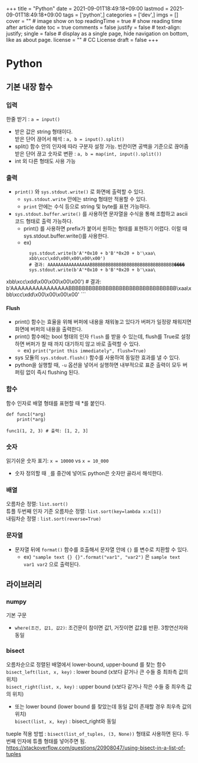 +++
title = "Python"
date = 2021-09-01T18:49:18+09:00
lastmod = 2021-09-01T18:49:18+09:00
tags = ['python',]
categories = ['dev',]
imgs = []
cover = ""  # image show on top
readingTime = true  # show reading time after article date
toc = true
comments = false
justify = false  # text-align: justify;
single = false  # display as a single page, hide navigation on bottom, like as about page.
license = ""  # CC License
draft = false
+++

# Python

## 기본 내장 함수

### 입력
한줄 받기 : `a = input()`
 - 받은 값은 string 형태이다.  
받은 단어 끊어서 해석 : `a, b = input().split()`
 - split() 함수 안의 인자에 따라 구분자 설정 가능. 빈칸이면 공백을 기준으로 끊어줌  
받은 단어 끊고 숫자로 변환 : `a, b = map(int, input().split())`
 - int 외 다른 형태도 사용 가능  

### 출력

- `print()` 와 `sys.stdout.write()` 로 화면에 출력할 수 있다. 
  - `sys.stdout.write` 안에는 string 형태만 적용할 수 있다.
  - `print` 안에는 수식 등으로 string 및 byte를 표현 가능하다.
- `sys.stdout.buffer.write()` 를 사용하면 문자열을 수식을 통해 조합하고 ascii 코드 형태로 출력 가능하다.
  - print() 를 사용하면 prefix가 붙어서 원하는 형태를 표현하기 어렵다. 이럴 때 sys.stdout.buffer.write()를 사용한다.
  - ex)
      ```
        sys.stdout.write(b'A'*0x10 + b'B'*0x20 + b'\xaa\
        xbb\xcc\xdd\x00\x00\x00\x00')
        # 결과: AAAAAAAAAAAAAAAABBBBBBBBBBBBBBBBBBBBBBBBBBBBBBBB����
        sys.stdout.write(b'A'*0x10 + b'B'*0x20 + b'\xaa\
xbb\xcc\xdd\x00\x00\x00\x00')
        # 결과: b'AAAAAAAAAAAAAAAABBBBBBBBBBBBBBBBBBBBBBBBBBBBBBBB\xaa\xbb\xcc\xdd\x00\x00\x00\x00'
      ```


#### Flush
  - print() 함수는 효율을 위해 버퍼에 내용을 채워놓고 있다가 버퍼가 일정량 채워지면 화면에 버퍼의 내용을 출력한다. 
  - print() 함수에는 bool 형태의 인자 `flush` 를 받을 수 있는데, flush를 True로 설정하면 버퍼가 찰 때 까지 대기하지 않고 바로 출력할 수 있다. 
    - ex) `print("print this immediately", flush=True)`
  - sys 모듈의 `sys.stdout.flush()` 함수를 사용하여 동일한 효과를 낼 수 있다.
  - python을 실행할 때, `-u` 옵션을 넣어서 실행하면 내부적으로 표준 출력이 모두 버퍼링 없이 즉시 flushing 된다. 


### 함수
함수 인자로 배열 형태를 표현할 때 *를 붙인다.
```
def func1(*arg)
    print(*arg)

func1(1, 2, 3) # 출력: [1, 2, 3]
```

### 숫자
읽기쉬운 숫자 표기: `x = 10000` vs `x = 10_000`
 - 숫자 정의할 때 `_`를 중간에 넣어도 python은 숫자만 골라서 해석한다.  

### 배열
오름차순 정렬: `list.sort()`  
튜플 두번째 인자 기준 오름차순 정렬: `list.sort(key=lambda x:x[1])`  
내림차순 정렬 : `list.sort(reverse=True)`

### 문자열
- 문자열 뒤에 `format()` 함수를 호출해서 문자열 안에 `{}` 를 변수로 치환할 수 있다. 
  - ex) `"sample text {} {}".format("var1", "var2")` 은 `sample text var1 var2` 으로 출력된다.

## 라이브러리
### numpy
기본 구문
- `where(조건, 값1, 값2)`: 조건문이 참이면 값1, 거짓이면 값2를 반환. 3항연산자와 동일  

### bisect 
오름차순으로 정렬된 배열에서 lower-bound, upper-bound 를 찾는 함수
`bisect_left(list, x, key)` : lower bound (x보다 같거나 큰 수들 중 최좌측 값의 위치)  
`bisect_right(list, x, key)` : upper bound (x보다 같거나 작은 수들 중 최우측 값의 위치)  
 - 또는 lower bound (lower bound 를 찾았는데 동일 값이 존재할 경우 최우측 값의 위치)  
`bisect(list, x, key)` : bisect_right와 동일

tueple 적용 방법 : 
`bisect(list_of_tuples, (3, None))` 형태로 사용하면 된다. 두 번째 인자에 튜플 형태를 넣어주면 됨.
https://stackoverflow.com/questions/20908047/using-bisect-in-a-list-of-tuples